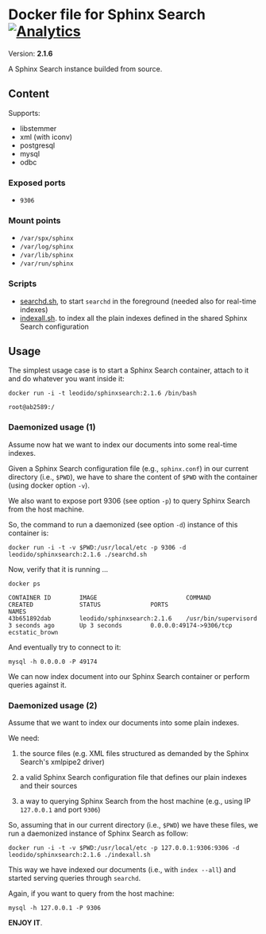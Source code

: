 Docker file for Sphinx Search [![Analytics](https://ga-beacon.appspot.com/UA-49657176-1/docker-sphinxsearch)](https://github.com/igrigorik/ga-beacon)
============================================

Version: **2.1.6**

A Sphinx Search instance builded from source.

## Content

Supports:
 - libstemmer
 - xml (with iconv)
 - postgresql
 - mysql
 - odbc

### Exposed ports

* `9306`

### Mount points

* `/var/spx/sphinx`
* `/var/log/sphinx`
* `/var/lib/sphinx`
* `/var/run/sphinx`

### Scripts

* [searchd.sh](#searchd.sh), to start `searchd` in the foreground (needed also for real-time indexes)
* [indexall.sh](#indexall.sh). to index all the plain indexes defined in the shared Sphinx Search configuration

## Usage

The simplest usage case is to start a Sphinx Search container, attach to it and do whatever you want inside it:

```
docker run -i -t leodido/sphinxsearch:2.1.6 /bin/bash
```

```
root@ab2589:/
```

### Daemonized usage (1)

Assume now hat we want to index our documents into some real-time indexes.

Given a Sphinx Search configuration file (e.g., `sphinx.conf`) in our current directory (i.e., `$PWD`), we have to share the content of `$PWD` with the container (using docker option `-v`).

We also want to expose port 9306 (see option `-p`) to query Sphinx Search from the host machine.

So, the command to run a daemonized (see option `-d`) instance of this container is:

```
docker run -i -t -v $PWD:/usr/local/etc -p 9306 -d leodido/sphinxsearch:2.1.6 ./searchd.sh
```

Now, verify that it is running ...

```
docker ps
```

```
CONTAINER ID        IMAGE                         COMMAND                CREATED             STATUS              PORTS                     NAMES
43b651892dab        leodido/sphinxsearch:2.1.6    /usr/bin/supervisord   3 seconds ago       Up 3 seconds        0.0.0.0:49174->9306/tcp   ecstatic_brown
```

And eventually try to connect to it:

```
mysql -h 0.0.0.0 -P 49174
```

We can now index document into our Sphinx Search container or perform queries against it.

### Daemonized usage (2)

Assume that we want to index our documents into some plain indexes.

We need:

1. the source files (e.g. XML files structured as demanded by the Sphinx Search's xmlpipe2 driver)

2. a valid Sphinx Search configuration file that defines our plain indexes and their sources

3. a way to querying Sphinx Search from the host machine (e.g., using IP `127.0.0.1` and port `9306`)

So, assuming that in our current directory (i.e., `$PWD`) we have these files, we run a daemonized instance of Sphinx Search as follow:

```
docker run -i -t -v $PWD:/usr/local/etc -p 127.0.0.1:9306:9306 -d leodido/sphinxsearch:2.1.6 ./indexall.sh
```

This way we have indexed our documents (i.e., with `index --all`) and started serving queries through `searchd`.

Again, if you want to query from the host machine:

```
mysql -h 127.0.0.1 -P 9306
```

**ENJOY IT**.
